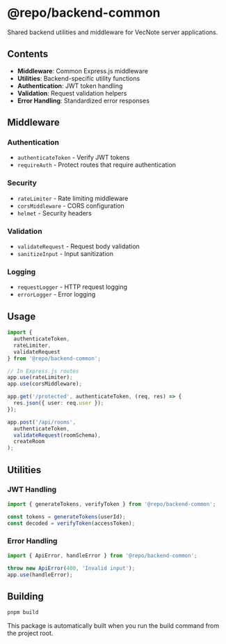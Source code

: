 # @repo/backend-common

Shared backend utilities and middleware for VecNote server applications.

## Contents

- **Middleware**: Common Express.js middleware
- **Utilities**: Backend-specific utility functions
- **Authentication**: JWT token handling
- **Validation**: Request validation helpers
- **Error Handling**: Standardized error responses

## Middleware

### Authentication
- `authenticateToken` - Verify JWT tokens
- `requireAuth` - Protect routes that require authentication

### Security
- `rateLimiter` - Rate limiting middleware
- `corsMiddleware` - CORS configuration
- `helmet` - Security headers

### Validation
- `validateRequest` - Request body validation
- `sanitizeInput` - Input sanitization

### Logging
- `requestLogger` - HTTP request logging
- `errorLogger` - Error logging

## Usage

```typescript
import { 
  authenticateToken, 
  rateLimiter, 
  validateRequest 
} from '@repo/backend-common';

// In Express.js routes
app.use(rateLimiter);
app.use(corsMiddleware);

app.get('/protected', authenticateToken, (req, res) => {
  res.json({ user: req.user });
});

app.post('/api/rooms', 
  authenticateToken,
  validateRequest(roomSchema),
  createRoom
);
```

## Utilities

### JWT Handling
```typescript
import { generateTokens, verifyToken } from '@repo/backend-common';

const tokens = generateTokens(userId);
const decoded = verifyToken(accessToken);
```

### Error Handling
```typescript
import { ApiError, handleError } from '@repo/backend-common';

throw new ApiError(400, 'Invalid input');
app.use(handleError);
```

## Building

```bash
pnpm build
```

This package is automatically built when you run the build command from the project root.
